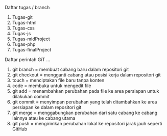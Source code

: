 Daftar tugas / branch
 1. Tugas-git
 2. Tugas-html
 3. Tugas-css
 4. Tugas-js
 5. Tugas-midProject
 6. Tugas-php
 7. Tugas-finalProject
 
Daftar perintah GiT
...
1. git branch = membuat cabang baru dalam repositori git
2. git checkout = mengganti cabang atau posisi kerja dalam repositori git
3. touch = menciptakan file baru tanpa konten
4. code = membuka untuk mengedit file
5. git add = menambahkan perubahan pada file ke area persiapan untuk dilakukan commit
6. git commit = menyimpan perubahan yang telah ditambahkan ke area persiapan ke dalam repositori git
7. git merge = menggabungkan perubahan dari satu cabang ke cabang lainnya atau ke cabang utama
8. git push = mengirimkan perubahan lokal ke repositori jarak jauh seperti GitHub
